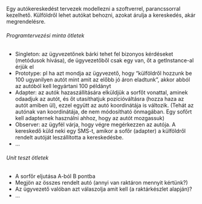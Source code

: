 Egy autókereskedést tervezek modellezni a szoftverrel, parancssorral kezelhető. Külföldről lehet autókat behozni, azokat árulja a kereskedés, akár megrendelésre.

###### Programtervezési minta ötletek
- Singleton: az ügyvezetőnek bárki tehet fel bizonyos kérdéseket (metódusok hívása), de ügyvezetőből csak egy van, őt a getInstance-al érjük el
- Prototype: pl ha azt mondja az ügyvezető, hogy “külföldről hozzunk be 100 ugyanilyen autót mint amit az előbb jó áron eladtunk”, akkor abból az autóból kell legyártani 100 példányt
- Adapter: az autók hazaszállítására elküldjük a sorfőt vonattal, aminek odaadjuk az autót, és őt utasíthatjuk pozícióváltásra (hozza haza az autót amiben ül), ezzel együtt az autó koordinátája is változik. (Tehát az autónak van koordinátája, de nem módosítható önmagában. Egy sofőrt kell adapternek használni ahhoz, hogy az autót mozgassuk)
- Observer: az ügyfél várja, hogy végre megérkezzen az autója. A kereskedő küld neki egy SMS-t, amikor a sofőr (adapter) a külföldről rendelt autóját leszállította a kereskedésbe.
- ...

###### Unit teszt ötletek
- A sorfőr eljutása A-ból B pontba
- Megjön az összes rendelt autó (annyi van raktáron mennyit kértünk?)
- Az ügyvezető valóban azt válaszolja amit kell (a raktárkészlet alapján)?
- ...

